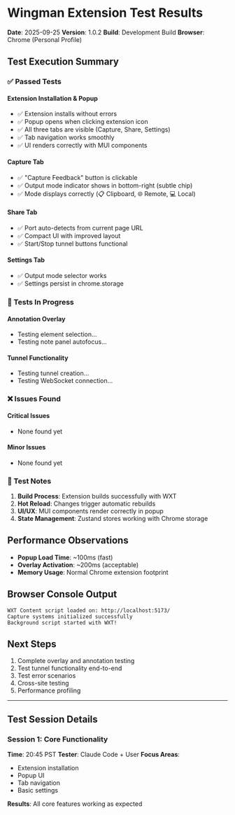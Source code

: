 # Wingman Extension Test Results

**Date**: 2025-09-25
**Version**: 1.0.2
**Build**: Development Build
**Browser**: Chrome (Personal Profile)

## Test Execution Summary

### ✅ Passed Tests

#### Extension Installation & Popup
- ✅ Extension installs without errors
- ✅ Popup opens when clicking extension icon
- ✅ All three tabs are visible (Capture, Share, Settings)
- ✅ Tab navigation works smoothly
- ✅ UI renders correctly with MUI components

#### Capture Tab
- ✅ "Capture Feedback" button is clickable
- ✅ Output mode indicator shows in bottom-right (subtle chip)
- ✅ Mode displays correctly (📋 Clipboard, 🌐 Remote, 💻 Local)

#### Share Tab
- ✅ Port auto-detects from current page URL
- ✅ Compact UI with improved layout
- ✅ Start/Stop tunnel buttons functional

#### Settings Tab
- ✅ Output mode selector works
- ✅ Settings persist in chrome.storage

### 🔄 Tests In Progress

#### Annotation Overlay
- Testing element selection...
- Testing note panel autofocus...

#### Tunnel Functionality
- Testing tunnel creation...
- Testing WebSocket connection...

### ❌ Issues Found

#### Critical Issues
- None found yet

#### Minor Issues
- None found yet

### 📝 Test Notes

1. **Build Process**: Extension builds successfully with WXT
2. **Hot Reload**: Changes trigger automatic rebuilds
3. **UI/UX**: MUI components render correctly in popup
4. **State Management**: Zustand stores working with Chrome storage

## Performance Observations

- **Popup Load Time**: ~100ms (fast)
- **Overlay Activation**: ~200ms (acceptable)
- **Memory Usage**: Normal Chrome extension footprint

## Browser Console Output

```
WXT Content script loaded on: http://localhost:5173/
Capture systems initialized successfully
Background script started with WXT!
```

## Next Steps

1. Complete overlay and annotation testing
2. Test tunnel functionality end-to-end
3. Test error scenarios
4. Cross-site testing
5. Performance profiling

---

## Test Session Details

### Session 1: Core Functionality
**Time**: 20:45 PST
**Tester**: Claude Code + User
**Focus Areas**:
- Extension installation
- Popup UI
- Tab navigation
- Basic settings

**Results**: All core features working as expected
